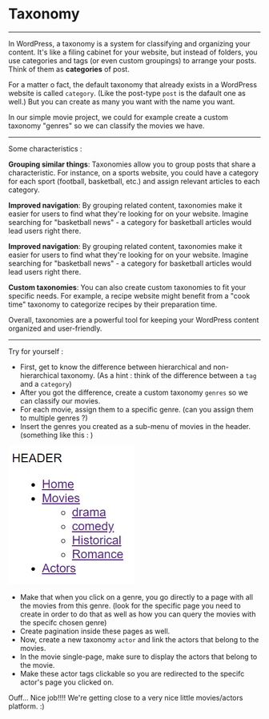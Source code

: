 # Taxonomy

---

In WordPress, a taxonomy is a system for classifying and organizing your content. It's like a filing cabinet for your website, but instead of folders, you use categories and tags (or even custom groupings) to arrange your posts. Think of them as **categories** of post.

For a matter o fact, the default taxonomy that already exists in a WordPress website is called `category`. (Like the post-type `post` is the dafault one as well.) But you can create as many you want with the name you want.

In our simple movie project, we could for example create a custom taxonomy "genres" so we can classify the movies we have.

---

Some characteristics :

**Grouping similar things**: Taxonomies allow you to group posts that share a characteristic. For instance, on a sports website, you could have a category for each sport (football, basketball, etc.) and assign relevant articles to each category.

**Improved navigation**: By grouping related content, taxonomies make it easier for users to find what they're looking for on your website. Imagine searching for "basketball news" - a category for basketball articles would lead users right there.

**Improved navigation**: By grouping related content, taxonomies make it easier for users to find what they're looking for on your website. Imagine searching for "basketball news" - a category for basketball articles would lead users right there.

**Custom taxonomies**: You can also create custom taxonomies to fit your specific needs. For example, a recipe website might benefit from a "cook time" taxonomy to categorize recipes by their preparation time.

Overall, taxonomies are a powerful tool for keeping your WordPress content organized and user-friendly.

---

Try for yourself :

- First, get to know the difference between hierarchical and non-hierarchical taxonomy. (As a hint : think of the difference between a `tag` and a `category`)
- After you got the difference, create a custom taxonomy `genres` so we can classify our movies.
- For each movie, assign them to a specific genre. (can you assign them to multiple genres ?)
- Insert the genres you created as a sub-menu of movies in the header.
  (something like this : )

![alt text](image-13.png)

- Make that when you click on a genre, you go directly to a page with all the movies from this genre. (look for the specific page you need to create in order to do that as well as how you can query the movies with the specifc chosen genre)
- Create pagination inside these pages as well.
- Now, create a new taxonomy `actor` and link the actors that belong to the movies.
- In the movie single-page, make sure to display the actors that belong to the movie.
- Make these actor tags clickable so you are redirected to the specifc actor's page you clicked on.

Ouff... Nice job!!!!
We're getting close to a very nice little movies/actors platform. :)
